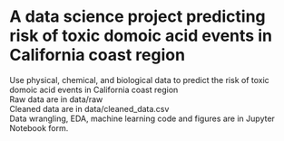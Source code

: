 # A data science project predicting risk of toxic domoic acid events in California coast region
Use physical, chemical, and biological data to predict the risk of toxic domoic acid events in California coast region<br>
Raw data are in data/raw<br>
Cleaned data are in data/cleaned_data.csv<br>
Data wrangling, EDA, machine learning code and figures are in Jupyter Notebook form.<br>
